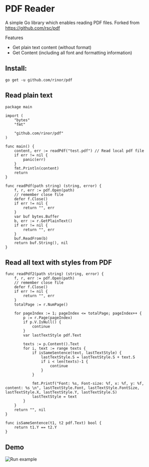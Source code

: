 # PDF Reader

A simple Go library which enables reading PDF files. Forked from https://github.com/rsc/pdf

Features
  - Get plain text content (without format)
  - Get Content (including all font and formatting information)

## Install:

`go get -u github.com/rinor/pdf`


## Read plain text

```golang
package main

import (
	"bytes"
	"fmt"

	"github.com/rinor/pdf"
)

func main() {
	content, err := readPdf("test.pdf") // Read local pdf file
	if err != nil {
		panic(err)
	}
	fmt.Println(content)
	return
}

func readPdf(path string) (string, error) {
	f, r, err := pdf.Open(path)
	// remember close file
    defer f.Close()
	if err != nil {
		return "", err
	}
	var buf bytes.Buffer
    b, err := r.GetPlainText()
    if err != nil {
        return "", err
    }
    buf.ReadFrom(b)
	return buf.String(), nil
}
```

## Read all text with styles from PDF

```golang
func readPdf2(path string) (string, error) {
	f, r, err := pdf.Open(path)
	// remember close file
	defer f.Close()
	if err != nil {
		return "", err
	}
	totalPage := r.NumPage()

	for pageIndex := 1; pageIndex <= totalPage; pageIndex++ {
		p := r.Page(pageIndex)
		if p.V.IsNull() {
			continue
		}
		var lastTextStyle pdf.Text

		texts := p.Content().Text
		for i, text := range texts {
			if isSameSentence(text, lastTextStyle) {
				lastTextStyle.S = lastTextStyle.S + text.S
				if i < len(texts)-1 {
					continue
				}
			}

			fmt.Printf("Font: %s, Font-size: %f, x: %f, y: %f, content: %s \n", lastTextStyle.Font, lastTextStyle.FontSize, lastTextStyle.X, lastTextStyle.Y, lastTextStyle.S)
			lastTextStyle = text
		}
	}
	return "", nil
}

func isSameSentence(t1, t2 pdf.Text) bool {
	return t1.Y == t2.Y
}
```

## Demo
![Run example](https://i.gyazo.com/01fbc539e9872593e0ff6bac7e954e6d.gif)
